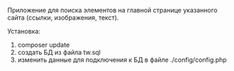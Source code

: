 Приложение для поиска элементов на главной странице указанного сайта (ссылки, изображения, текст).

Установка:
1. composer update
2. создать БД из файла tw.sql
3. изменить данные для подключения к БД в файле ./config/config.php
